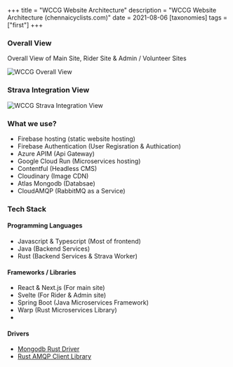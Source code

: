 +++
title = "WCCG Website Architecture"
description = "WCCG Website Architecture (chennaicyclists.com)"
date = 2021-08-06
[taxonomies]
tags =["first"]
+++

### Overall View

Overall View of Main Site, Rider Site & Admin / Volunteer Sites

![WCCG Overall View](/wccg-simplified.png "Title")

### Strava Integration View

![WCCG Strava Integration View](/wccg-strava-integration.png "Title")

### What we use?

- Firebase hosting (static website hosting)
- Firebase Authentication (User Regisration & Authication)
- Azure APIM (Api Gateway)
- Google Cloud Run (Microservices hosting)
- Contentful (Headless CMS)
- Cloudinary (Image CDN)
- Atlas Mongodb (Databsae)
- CloudAMQP (RabbitMQ as a Service)

### Tech Stack

#### Programming Languages

- Javascript & Typescript (Most of frontend)
- Java (Backend Services)
- Rust (Backend Services & Strava Worker)

#### Frameworks / Libraries

- React & Next.js (For main site)
- Svelte (For Rider & Admin site)
- Spring Boot (Java Microservices Framework)
- Warp (Rust Microservices Library)
-

#### Drivers
- [Mongodb Rust Driver](https://github.com/mongodb/mongo-rust-driver)
- [Rust AMQP Client Library](https://github.com/CleverCloud/lapin)